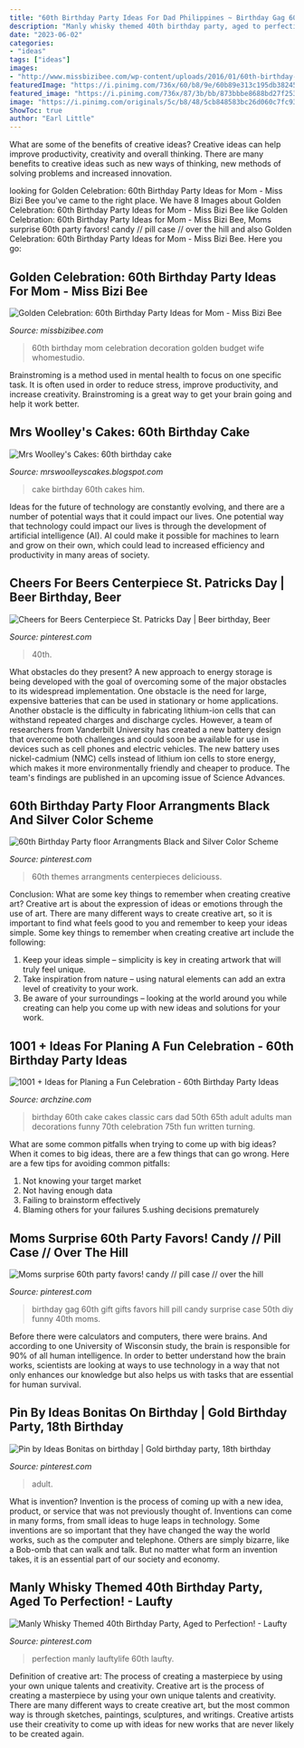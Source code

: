 ```yaml
---
title: "60th Birthday Party Ideas For Dad Philippines ~ Birthday Gag 60th Gift Gifts Favors Hill Pill Candy Surprise Case 50th Diy Funny 40th Moms"
description: "Manly whisky themed 40th birthday party, aged to perfection!"
date: "2023-06-02"
categories:
- "ideas"
tags: ["ideas"]
images:
- "http://www.missbizibee.com/wp-content/uploads/2016/01/60th-birthday-party-ideas-for-mom-7-1024x1024.jpg"
featuredImage: "https://i.pinimg.com/736x/60/b8/9e/60b89e313c195db382458dfcd7219817.jpg"
featured_image: "https://i.pinimg.com/736x/87/3b/bb/873bbbe8688bd27f25310c8927908b10.jpg"
image: "https://i.pinimg.com/originals/5c/b8/48/5cb848583bc26d060c7fc93d51365986.jpg"
ShowToc: true
author: "Earl Little"
---
```



What are some of the benefits of creative ideas?
Creative ideas can help improve productivity, creativity and overall thinking. There are many benefits to creative ideas such as new ways of thinking, new methods of solving problems and increased innovation.

	

		
looking for Golden Celebration: 60th Birthday Party Ideas for Mom - Miss Bizi Bee you've came to the right place. We have 8 Images about Golden Celebration: 60th Birthday Party Ideas for Mom - Miss Bizi Bee like Golden Celebration: 60th Birthday Party Ideas for Mom - Miss Bizi Bee, Moms surprise 60th party favors! candy // pill case // over the hill and also Golden Celebration: 60th Birthday Party Ideas for Mom - Miss Bizi Bee. Here you go:
		
    
## Golden Celebration: 60th Birthday Party Ideas For Mom - Miss Bizi Bee

<img loading=lazy src="http://www.missbizibee.com/wp-content/uploads/2016/01/60th-birthday-party-ideas-for-mom-7-1024x1024.jpg" onerror="this.onerror=null;this.src='https://tse2.mm.bing.net/th?id=OIP.V5T1KecmL1jDK-4iYhRInQHaHa&amp;pid=15.1';" alt="Golden Celebration: 60th Birthday Party Ideas for Mom - Miss Bizi Bee">

_Source: missbizibee.com_

>60th birthday mom celebration decoration golden budget wife whomestudio. 

	

Brainstroming is a method used in mental health to focus on one specific task. It is often used in order to reduce stress, improve productivity, and increase creativity. Brainstroming is a great way to get your brain going and help it work better.

    
## Mrs Woolley&#039;s Cakes: 60th Birthday Cake

<img loading=lazy src="http://1.bp.blogspot.com/--1zmmJuhGEo/UCa0vrs2-FI/AAAAAAAAA2o/896HcWI8BoI/s1600/006.JPG" onerror="this.onerror=null;this.src='https://tse1.mm.bing.net/th?id=OIP.wgW36JkZSy8lavIDV2YfXAHaJ4&amp;pid=15.1';" alt="Mrs Woolley&#039;s Cakes: 60th birthday cake">

_Source: mrswoolleyscakes.blogspot.com_

>cake birthday 60th cakes him. 

	

Ideas for the future of technology are constantly evolving, and there are a number of potential ways that it could impact our lives. One potential way that technology could impact our lives is through the development of artificial intelligence (AI). AI could make it possible for machines to learn and grow on their own, which could lead to increased efficiency and productivity in many areas of society.

    
## Cheers For Beers Centerpiece St. Patricks Day | Beer Birthday, Beer

<img loading=lazy src="https://i.pinimg.com/736x/f3/4c/67/f34c67bd15ac248911ef7a91b2b760f3.jpg" onerror="this.onerror=null;this.src='https://tse2.mm.bing.net/th?id=OIP.D75buEjYsxsY0UnwUUa59wHaJ3&amp;pid=15.1';" alt="Cheers for Beers Centerpiece St. Patricks Day | Beer birthday, Beer">

_Source: pinterest.com_

>40th. 

	

What obstacles do they present?
A new approach to energy storage is being developed with the goal of overcoming some of the major obstacles to its widespread implementation. One obstacle is the need for large, expensive batteries that can be used in stationary or home applications. Another obstacle is the difficulty in fabricating lithium-ion cells that can withstand repeated charges and discharge cycles. However, a team of researchers from Vanderbilt University has created a new battery design that overcome both challenges and could soon be available for use in devices such as cell phones and electric vehicles. The new battery uses nickel-cadmium (NMC) cells instead of lithium ion cells to store energy, which makes it more environmentally friendly and cheaper to produce. The team's findings are published in an upcoming issue of Science Advances.

    
## 60th Birthday Party Floor Arrangments Black And Silver Color Scheme

<img loading=lazy src="https://i.pinimg.com/736x/87/3b/bb/873bbbe8688bd27f25310c8927908b10.jpg" onerror="this.onerror=null;this.src='https://tse4.mm.bing.net/th?id=OIP.ja4_asIz60O_mxIkLLXNtwHaNI&amp;pid=15.1';" alt="60th Birthday Party floor Arrangments Black and Silver Color Scheme">

_Source: pinterest.com_

>60th themes arrangments centerpieces deliciouss. 

	

Conclusion: What are some key things to remember when creating creative art?
Creative art is about the expression of ideas or emotions through the use of art. There are many different ways to create creative art, so it is important to find what feels good to you and remember to keep your ideas simple. Some key things to remember when creating creative art include the following:
1. Keep your ideas simple – simplicity is key in creating artwork that will truly feel unique.
2. Take inspiration from nature – using natural elements can add an extra level of creativity to your work.
3. Be aware of your surroundings – looking at the world around you while creating can help you come up with new ideas and solutions for your work.

    
## 1001 + Ideas For Planing A Fun Celebration - 60th Birthday Party Ideas

<img loading=lazy src="http://archzine.com/wp-content/uploads/2018/07/green-vintage-car-made-from-fondant-and-placed-on-a-rectangular-white-cake-60th-birthday-party-ideas-for-men-i-m-not-old-i-m-classic-written-in-red-and-black-frosting.jpg" onerror="this.onerror=null;this.src='https://tse4.mm.bing.net/th?id=OIP.IEBTOkFuqzOI4eGgx01coAHaFj&amp;pid=15.1';" alt="1001 + Ideas for Planing a Fun Celebration - 60th Birthday Party Ideas">

_Source: archzine.com_

>birthday 60th cake cakes classic cars dad 50th 65th adult adults man decorations funny 70th celebration 75th fun written turning. 

	

What are some common pitfalls when trying to come up with big ideas?
When it comes to big ideas, there are a few things that can go wrong. Here are a few tips for avoiding common pitfalls: 
1. Not knowing your target market 
2. Not having enough data 
3. Failing to brainstorm effectively 
4. Blaming others for your failures 
5.ushing decisions prematurely 

    
## Moms Surprise 60th Party Favors! Candy // Pill Case // Over The Hill

<img loading=lazy src="https://i.pinimg.com/736x/60/b8/9e/60b89e313c195db382458dfcd7219817.jpg" onerror="this.onerror=null;this.src='https://tse2.mm.bing.net/th?id=OIP.LXUy7YYYUcAXDzIBag9eTgHaE-&amp;pid=15.1';" alt="Moms surprise 60th party favors! candy // pill case // over the hill">

_Source: pinterest.com_

>birthday gag 60th gift gifts favors hill pill candy surprise case 50th diy funny 40th moms. 

	

Before there were calculators and computers, there were brains. And according to one University of Wisconsin study, the brain is responsible for 90% of all human intelligence. In order to better understand how the brain works, scientists are looking at ways to use technology in a way that not only enhances our knowledge but also helps us with tasks that are essential for human survival.

    
## Pin By Ideas Bonitas On Birthday | Gold Birthday Party, 18th Birthday

<img loading=lazy src="https://i.pinimg.com/originals/5c/b8/48/5cb848583bc26d060c7fc93d51365986.jpg" onerror="this.onerror=null;this.src='https://tse1.mm.bing.net/th?id=OIP.kC9rEmSQNfFXR45HBOygGAHaKI&amp;pid=15.1';" alt="Pin by Ideas Bonitas on birthday | Gold birthday party, 18th birthday">

_Source: pinterest.com_

>adult. 

	

What is invention?
Invention is the process of coming up with a new idea, product, or service that was not previously thought of. Inventions can come in many forms, from small ideas to huge leaps in technology. Some inventions are so important that they have changed the way the world works, such as the computer and telephone. Others are simply bizarre, like a Bob-omb that can walk and talk. But no matter what form an invention takes, it is an essential part of our society and economy.

    
## Manly Whisky Themed 40th Birthday Party, Aged To Perfection! - Laufty

<img loading=lazy src="https://i.pinimg.com/originals/b6/48/50/b64850ea531c9c59a0674522b572cd2e.jpg" onerror="this.onerror=null;this.src='https://tse1.mm.bing.net/th?id=OIP.QbEapc5rONS3UCBB2DW5PAHaJ4&amp;pid=15.1';" alt="Manly Whisky Themed 40th Birthday Party, Aged to Perfection! - Laufty">

_Source: pinterest.com_

>perfection manly lauftylife 60th laufty. 

	

Definition of creative art: The process of creating a masterpiece by using your own unique talents and creativity.
Creative art is the process of creating a masterpiece by using your own unique talents and creativity. There are many different ways to create creative art, but the most common way is through sketches, paintings, sculptures, and writings. Creative artists use their creativity to come up with ideas for new works that are never likely to be created again.

